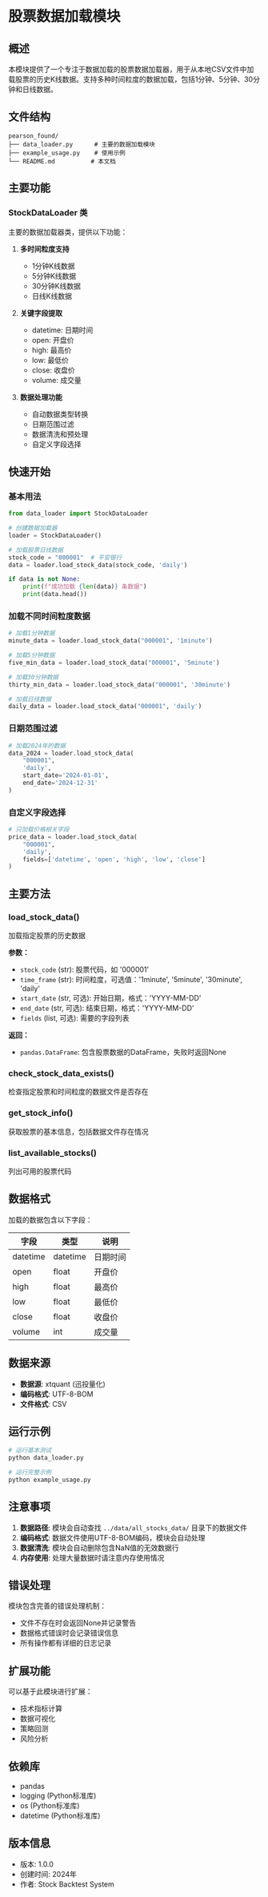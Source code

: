 # 股票数据加载模块

## 概述

本模块提供了一个专注于数据加载的股票数据加载器，用于从本地CSV文件中加载股票的历史K线数据。支持多种时间粒度的数据加载，包括1分钟、5分钟、30分钟和日线数据。

## 文件结构

```
pearson_found/
├── data_loader.py      # 主要的数据加载模块
├── example_usage.py    # 使用示例
└── README.md          # 本文档
```

## 主要功能

### StockDataLoader 类

主要的数据加载器类，提供以下功能：

1. **多时间粒度支持**
   - 1分钟K线数据
   - 5分钟K线数据
   - 30分钟K线数据
   - 日线K线数据

2. **关键字段提取**
   - datetime: 日期时间
   - open: 开盘价
   - high: 最高价
   - low: 最低价
   - close: 收盘价
   - volume: 成交量

3. **数据处理功能**
   - 自动数据类型转换
   - 日期范围过滤
   - 数据清洗和预处理
   - 自定义字段选择

## 快速开始

### 基本用法

```python
from data_loader import StockDataLoader

# 创建数据加载器
loader = StockDataLoader()

# 加载股票日线数据
stock_code = "000001"  # 平安银行
data = loader.load_stock_data(stock_code, 'daily')

if data is not None:
    print(f"成功加载 {len(data)} 条数据")
    print(data.head())
```

### 加载不同时间粒度数据

```python
# 加载1分钟数据
minute_data = loader.load_stock_data("000001", '1minute')

# 加载5分钟数据
five_min_data = loader.load_stock_data("000001", '5minute')

# 加载30分钟数据
thirty_min_data = loader.load_stock_data("000001", '30minute')

# 加载日线数据
daily_data = loader.load_stock_data("000001", 'daily')
```

### 日期范围过滤

```python
# 加载2024年的数据
data_2024 = loader.load_stock_data(
    "000001", 
    'daily',
    start_date='2024-01-01',
    end_date='2024-12-31'
)
```

### 自定义字段选择

```python
# 只加载价格相关字段
price_data = loader.load_stock_data(
    "000001", 
    'daily',
    fields=['datetime', 'open', 'high', 'low', 'close']
)
```

## 主要方法

### load_stock_data()

加载指定股票的历史数据

**参数：**
- `stock_code` (str): 股票代码，如 '000001'
- `time_frame` (str): 时间粒度，可选值：'1minute', '5minute', '30minute', 'daily'
- `start_date` (str, 可选): 开始日期，格式：'YYYY-MM-DD'
- `end_date` (str, 可选): 结束日期，格式：'YYYY-MM-DD'
- `fields` (list, 可选): 需要的字段列表

**返回：**
- `pandas.DataFrame`: 包含股票数据的DataFrame，失败时返回None

### check_stock_data_exists()

检查指定股票和时间粒度的数据文件是否存在

### get_stock_info()

获取股票的基本信息，包括数据文件存在情况

### list_available_stocks()

列出可用的股票代码

## 数据格式

加载的数据包含以下字段：

| 字段 | 类型 | 说明 |
|------|------|------|
| datetime | datetime | 日期时间 |
| open | float | 开盘价 |
| high | float | 最高价 |
| low | float | 最低价 |
| close | float | 收盘价 |
| volume | int | 成交量 |

## 数据来源

- **数据源**: xtquant (迅投量化)
- **编码格式**: UTF-8-BOM
- **文件格式**: CSV

## 运行示例

```bash
# 运行基本测试
python data_loader.py

# 运行完整示例
python example_usage.py
```

## 注意事项

1. **数据路径**: 模块会自动查找 `../data/all_stocks_data/` 目录下的数据文件
2. **编码格式**: 数据文件使用UTF-8-BOM编码，模块会自动处理
3. **数据清洗**: 模块会自动删除包含NaN值的无效数据行
4. **内存使用**: 处理大量数据时请注意内存使用情况

## 错误处理

模块包含完善的错误处理机制：
- 文件不存在时会返回None并记录警告
- 数据格式错误时会记录错误信息
- 所有操作都有详细的日志记录

## 扩展功能

可以基于此模块进行扩展：
- 技术指标计算
- 数据可视化
- 策略回测
- 风险分析

## 依赖库

- pandas
- logging (Python标准库)
- os (Python标准库)
- datetime (Python标准库)

## 版本信息

- 版本: 1.0.0
- 创建时间: 2024年
- 作者: Stock Backtest System